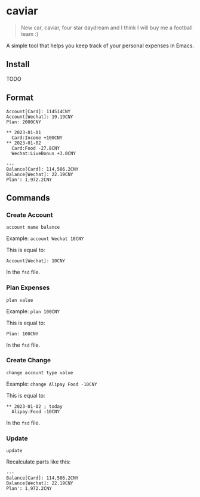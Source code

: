 # caviar
> New car, caviar, four star daydream and I think I will buy me a football team :)

A simple tool that helps you keep track of your personal expenses in Emacs.

## Install
TODO

## Format
```
Account[Card]: 114514CNY
Account[Wechat]: 19.19CNY
Plan: 2000CNY

** 2023-01-01
  Card:Income +100CNY
** 2023-01-02
  Card:Food -27.8CNY
  Wechat:LiveBonus +3.0CNY

---
Balance[Card]: 114,586.2CNY
Balance[Wechat]: 22.19CNY
Plan': 1,972.2CNY
```

## Commands
### Create Account
`account name balance`

Example: `account Wechat 10CNY`

This is equal to:
```
Account[Wechat]: 10CNY
```
In the `fsd` file.

### Plan Expenses
`plan value`

Example: `plan 100CNY`

This is equal to:
```
Plan: 100CNY
```
In the `fsd` file.

### Create Change
`change account type value`

Example: `change Alipay Food -10CNY`

This is equal to:
```
** 2023-01-02 ; today
  Alipay:Food -10CNY
```
In the `fsd` file.

### Update
`update`

Recalculate parts like this:
```
---
Balance[Card]: 114,586.2CNY
Balance[Wechat]: 22.19CNY
Plan': 1,972.2CNY
```
